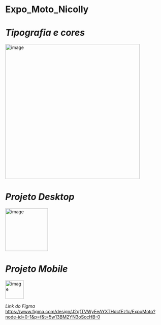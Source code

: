 # Expo_Moto_Nicolly

# *Tipografia e cores*
<img width="423" alt="image" src="https://github.com/user-attachments/assets/86f3767f-df6a-44d4-a3d6-9a8c929679c9" />

# *Projeto Desktop*
<img width="134" alt="image" src="https://github.com/user-attachments/assets/652e6ca6-0faa-4ecd-847f-b7b8c6f66b8e" />

# *Projeto Mobile*
<img width="58" alt="image" src="https://github.com/user-attachments/assets/60a538bc-8514-4a19-a554-2fceb32bd9b3" />

*Link do Figma*
https://www.figma.com/design/J2gfTVWyEeAYXTHdcfEz1c/ExpoMoto?node-id=0-1&p=f&t=5w13BM2YN3oSocHB-0


